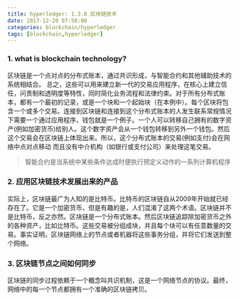 ```yaml
---
title: hyperledger: 1.3.0 区块链技术
date: 2017-12-20 07:58:00
categories: blockchain/hyperledger
tags: [blockchain,hyperledger]
---
```


### 1. what is blockchain technology?
区块链是一个点对点的分布式账本，通过共识形成，与智能合约和其他辅助技术的系统相结合。
总之，这些可以用来建立新一代的交易应用程序，在核心上建立信任，问责制和透明度等特性，同时简化业务流程和法律约束。对于所有分布式账本，都有一个最初的记录，或是一个块和一个起始块（在本例中）。每个区块将包含一个或多个交易。连接到区块链和连接到这个分布式账本的人发生联系常规情况下需要一个通过应用程序，钱包就是一个例子。一个人可以转移自己拥有的数字资产(例如加密货币)给别人。这个数字资产会从一个钱包转移到另外一个钱包。然后这个交易会在区块链上体现出来。所以，这个分布式账本的交易(例如支付)会在网络中点对点移动
而且没有中介机构（如银行或支付公司）来处理这笔交易。
> 智能合约是当系统中某些条件达成时便执行预定义动作的一系列计算机程序

### 2. 应用区块链技术发展出来的产品
实际上，区块链最广为人知的是比特币。比特币的区块链自从2009年开始就已经存在了。它是一个加密货币，但是有趣的是，人们混淆了这两个术语。区块链并不是比特币，反之亦然。区块链是一个分布式账本。然后区块链追踪除加密货币之外的各种资产，比如比特币。这些交易被分组成块，并且每个块可以有任意数量的交易。事实证明，区块链网络上的节点或者机器将这些事务分组，并将它们发送到整个网络。

### 3. 区块链节点之间如何同步
区块链的同步过程依赖于一个概念叫共识机制，这是一个网络节点的协议。最终，网络中的每一个节点都拥有一个准确的区块链拷贝。
